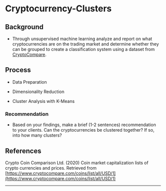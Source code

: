 # Cryptocurrency-Clusters

## Background

* Through unsupervised machine learning analyze and report on what cryptocurrencies are on the trading market and determine whether they can be grouped to create a classification system using a dataset from [CryptoCompare](https://min-api.cryptocompare.com/data/all/coinlist).

## Process

* Data Preparation

* Dimensionality Reduction

* Cluster Analysis with K-Means

### Recommendation

* Based on your findings, make a brief (1-2 sentences) recommendation to your clients. Can the cryptocurrencies be clustered together? If so, into how many clusters? 



## References

Crypto Coin Comparison Ltd. (2020) Coin market capitalization lists of crypto currencies and prices. Retrieved from [https://www.cryptocompare.com/coins/list/all/USD/1](https://www.cryptocompare.com/coins/list/all/USD/1)

- - -

